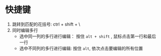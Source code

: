 # 快捷键
1. 跳转到匹配的花括号: ctrl + shift + \
2. 同时编辑多行
   * 选中同一列的多行进行编辑： 按住 `alt + shift` , 鼠标点击第一行和最后一行
   * 选中不同列的多行进行编辑: 按住 `alt`, 依次点击要编辑的所有位置 